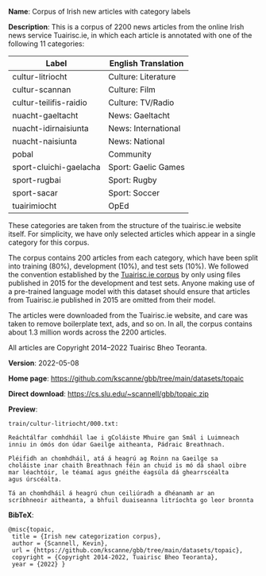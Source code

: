 
**Name**: Corpus of Irish new articles with category labels

**Description**: This is a corpus of 2200 news articles from the online Irish news service Tuairisc.ie, in which each article is annotated with one of the following 11 categories:

|Label|English Translation|
|---|---|
|cultur-litriocht|Culture: Literature|
|cultur-scannan|Culture: Film|
|cultur-teilifis-raidio|Culture: TV/Radio|
|nuacht-gaeltacht|News: Gaeltacht|
|nuacht-idirnaisiunta|News: International|
|nuacht-naisiunta|News: National|
|pobal|Community|
|sport-cluichi-gaelacha|Sport: Gaelic Games|
|sport-rugbai|Sport: Rugby|
|sport-sacar|Sport: Soccer|
|tuairimiocht|OpEd|

These categories are taken from the structure of the tuairisc.ie website 
itself. For simplicity, we have only selected articles which appear
in a single category for this corpus.

The corpus contains 200 articles from each category,
which have been split into training (80%), development (10%),
and test sets (10%).
We followed the convention established by the
[Tuairisc.ie corpus](https://github.com/kscanne/gbb/tree/main/datasets/tuairisc)
by only using files published in 2015 for the development and test sets.
Anyone making use of a pre-trained language model with this dataset
should ensure that articles from Tuairisc.ie published in 2015 
are omitted from their model.

The articles were downloaded from the Tuairisc.ie website, and care was taken to remove boilerplate text, ads, and so on. In all, the corpus contains about
1.3 million words across the 2200 articles.

All articles are Copyright 2014–2022 Tuairisc Bheo Teoranta.

**Version**: 2022-05-08

**Home page**: <https://github.com/kscanne/gbb/tree/main/datasets/topaic>

**Direct download**: <https://cs.slu.edu/~scannell/gbb/topaic.zip>

**Preview**:
~~~
train/cultur-litriocht/000.txt:

Reáchtálfar comhdháil lae i gColáiste Mhuire gan Smál i Luimneach
inniu in ómós don údar Gaeilge aitheanta, Pádraic Breathnach.

Pléifidh an chomhdháil, atá á heagrú ag Roinn na Gaeilge sa
choláiste inar chaith Breathnach féin an chuid is mó dá shaol oibre
mar léachtóir, le téamaí agus gnéithe éagsúla dá ghearrscéalta
agus úrscéalta.

Tá an chomhdháil á heagrú chun ceiliúradh a dhéanamh ar an
scríbhneoir aitheanta, a bhfuil duaiseanna litríochta go leor bronnta
~~~

**BibTeX**:
~~~
@misc{topaic,
 title = {Irish new categorization corpus},
 author = {Scannell, Kevin},
 url = {https://github.com/kscanne/gbb/tree/main/datasets/topaic},
 copyright = {Copyright 2014-2022, Tuairisc Bheo Teoranta},
 year = {2022} }
~~~
